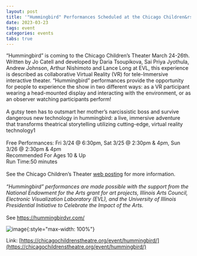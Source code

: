 ```yaml
---
layout: post
title: '"Hummingbird" Performances Scheduled at the Chicago Children&rsquo;s Theater'
date: 2023-03-23
tags: event
categories: events
tabs: true
---
```


&ldquo;Hummingbird&rdquo; is coming to the Chicago Children&rsquo;s Theater March 24-26th.  Written by Jo Catell and developed by Daria Tsoupikova, Sai Priya Jyothula, Andrew Johnson, Arthur Nishimoto and Lance Long at EVL, this experience is described as collaborative Virtual Reality (VR) for tele-Immersive interactive theater.  &ldquo;Hummingbird&rdquo; performances provide the opportunity for people to experience the show in two different ways: as a VR participant wearing a head-mounted display and interacting with the environment, or as an observer watching participants perform!<br><br>
A gutsy teen has to outsmart her mother&rsquo;s narcissistic boss and survive dangerous new technology in hummingbird: a live, immersive adventure that transforms theatrical storytelling utilizing cutting-edge, virtual reality technology1<br><br>
Free Performances:  Fri 3/24 @ 6:30pm, Sat 3/25 @ 2:30pm & 4pm, Sun 3/26 @ 2:30pm & 4pm<br>
Recommended For Ages 10 & Up<br>
Run Time:50 minutes<br><br>
See the Chicago Children&rsquo;s Theater <a href="https://chicagochildrenstheatre.org/event/hummingbird/">web posting</a> for more information.<br><br>
<i>&ldquo;Hummingbird&rdquo; performances are made possible with the support from the National Endowment for the Arts grant for art projects, Illinois Arts Council, Electronic Visualization Laboratory (EVL), and the University of Illinois Presidential Initiative to Celebrate the Impact of the Arts.</i><br><br>
See <a href="https://hummingbirdvr.com/"> https://hummingbirdvr.com/</a>

![image](https://www.evl.uic.edu/output/originals/hummingbird_cct.png-srcw.jpg){:style="max-width: 100%"}


Link: [https://chicagochildrenstheatre.org/event/hummingbird/](https://chicagochildrenstheatre.org/event/hummingbird/)
